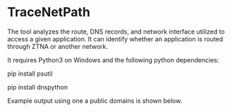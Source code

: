 # TraceNetPath
The tool analyzes the route, DNS records, and network interface utilized to access a given application.  It can identify whether an application is routed through ZTNA or another network.   

It requires Python3 on Windows and the following python dependencies:

pip install psutil

pip install dnspython

Example output using one a public domains is shown below.    

 




